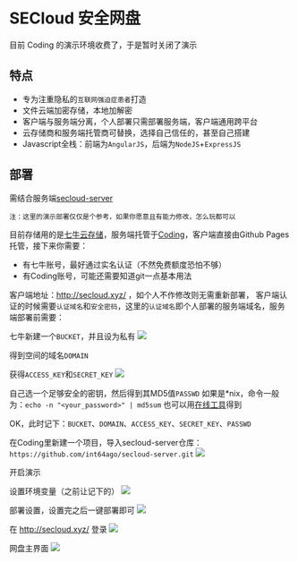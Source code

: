 # SECloud 安全网盘

目前 Coding 的演示环境收费了，于是暂时关闭了演示

特点
---
- 专为注重隐私的`互联网强迫症患者`打造
- 文件云端加密存储，本地加解密
- 客户端与服务端分离，个人部署只需部署服务端，客户端通用跨平台
- 云存储商和服务端托管商可替换，选择自己信任的，甚至自己搭建
- Javascript全栈：前端为`AngularJS`，后端为`NodeJS`+`ExpressJS`

部署
---
需结合服务端[secloud-server][14]

`注：这里的演示部署仅仅是个参考，如果你愿意且有能力修改，怎么玩都可以`

目前存储用的是[七牛云存储][1]，服务端托管于[Coding][2]，客户端直接由Github Pages托管，接下来你需要：

  - 有七牛账号，最好通过实名认证（不然免费额度恐怕不够）
  - 有Coding账号，可能还需要知道git一点基本用法

客户端地址：http://secloud.xyz/ ，如个人不作修改则无需重新部署，
客户端认证的时候需要`认证域名`和`安全密码`，这里的`认证域名`即个人部署的服务端域名，服务端部署前需要：

七牛新建一个`BUCKET`，并且设为私有
![][3]

得到空间的域名`DOMAIN`

获得`ACCESS_KEY`和`SECRET_KEY`
![][5]

自己选一个足够安全的密钥，然后得到其MD5值`PASSWD`
如果是*nix，命令一般为：`echo -n "<your_password>" | md5sum`
也可以用[在线工具][6]得到

OK，此时记下：`BUCKET`、`DOMAIN`、`ACCESS_KEY`、`SECRET_KEY`、`PASSWD`

在Coding里新建一个项目，导入secloud-server仓库：`https://github.com/int64ago/secloud-server.git`
![][7]

开启演示

设置环境变量（之前让记下的）
![][9]

部署设置，设置完之后一键部署即可
![][10]

在 http://secloud.xyz/ 登录
![][11]

网盘主界面
![][12]


  [1]: http://www.qiniu.com/
  [2]: https://coding.net/
  [3]: https://dn-getlink.qbox.me/walco4scbx1or.png
  [5]: https://dn-getlink.qbox.me/43fwztyory66r.png
  [6]: http://tool.oschina.net/encrypt?type=2
  [7]: https://dn-getlink.qbox.me/95gxy2ry0hpvi.png
  [9]: https://dn-getlink.qbox.me/855fhcjhpk3xr.png
  [10]: https://dn-getlink.qbox.me/oriysmglgcik9.png
  [11]: https://dn-getlink.qbox.me/oriysmglgcik9.png
  [12]: https://dn-getlink.qbox.me/ku48e5k2fn7b9.png
  [13]: http://secloud.xyz/
  [14]: https://github.com/int64ago/secloud-server
